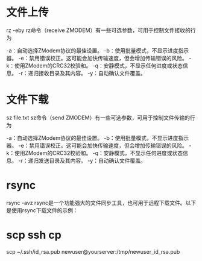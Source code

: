 # 文件上传
rz -eby
rz命令（receive ZMODEM）有一些可选参数，可用于控制文件接收的行为

-a：自动选择ZModem协议的最佳设置。
-b：使用批量模式，不显示进度指示器。
-e：禁用错误校正。这可能会加快传输速度，但会增加传输错误的风险。
-k：使用ZModem的CRC32校验和。
-q：安静模式，不显示任何进度或状态信息。
-r：递归接收目录及其内容。
-y：自动确认文件覆盖。
# 文件下载
sz file.txt
sz命令（send ZMODEM）有一些可选参数，可用于控制文件传输的行为

-a：自动选择ZModem协议的最佳设置。
-b：使用批量模式，不显示进度指示器。
-e：禁用错误校正。这可能会加快传输速度，但会增加传输错误的风险。
-k：使用ZModem的CRC32校验和。
-q：安静模式，不显示任何进度或状态信息。
-r：递归发送目录及其内容。
-y：自动确认文件覆盖。
# rsync
rsync -avz
rsync是一个功能强大的文件同步工具，也可用于远程下载文件。以下是使用rsync下载文件的示例：
# scp ssh cp
scp ~/.ssh/id_rsa.pub newuser@yourserver:/tmp/newuser_id_rsa.pub